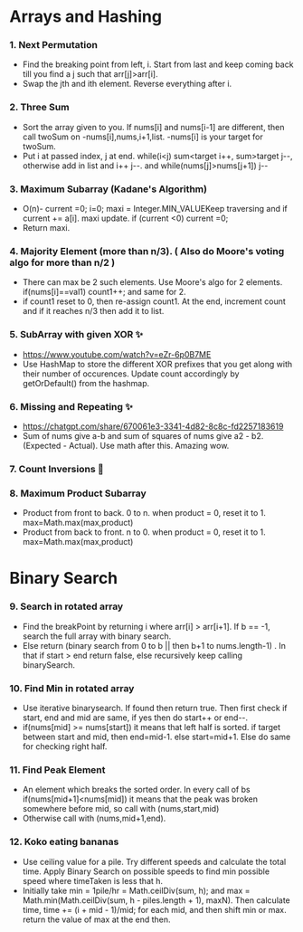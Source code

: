 # Arrays and Hashing

### 1. Next Permutation
  - Find the breaking point from left, i. Start from last and keep coming back till you find a j such that arr[j]>arr[i].
  - Swap the jth and ith element. Reverse everything after i.

### 2. Three Sum
  - Sort the array given to you. If nums[i] and nums[i-1] are different, then call twoSum on -nums[i],nums,i+1,list. -nums[i] is your target for twoSum.
  - Put i at passed index, j at end. while(i<j) sum<target i++, sum>target j--, otherwise add in list and i++ j--. and while(nums[j]>nums[j+1]) j--

### 3. Maximum Subarray (Kadane's Algorithm) 
  - O(n)- current =0; i=0; maxi = Integer.MIN_VALUEKeep traversing and if current += a[i]. maxi update. if (current <0) current =0;
  - Return maxi.

### 4. Majority Element (more than n/3). ( Also do Moore's voting algo for more than n/2 ) 
  - There can max be 2 such elements. Use Moore's algo for 2 elements.  if(nums[i]==val1) count1++; and same for 2.
  - if count1 reset to 0, then re-assign count1. At the end, increment count and if it reaches n/3 then add it to list.

### 5. SubArray with given XOR ✨
  - https://www.youtube.com/watch?v=eZr-6p0B7ME
  - Use HashMap to store the different XOR prefixes that you get along with their number of occurences. Update count accordingly by getOrDefault() from the hashmap.

### 6. Missing and Repeating ✨
  - https://chatgpt.com/share/670061e3-3341-4d82-8c8c-fd2257183619
  - Sum of nums give a-b and sum of squares of nums give a2 - b2. (Expected - Actual). Use math after this. Amazing wow.

### 7. Count Inversions 🤯

### 8. Maximum Product Subarray 
  - Product from front to back. 0 to n. when product = 0, reset it to 1. max=Math.max(max,product)
  - Product from back to front. n to 0. when product = 0, reset it to 1. max=Math.max(max,product)

# Binary Search

### 9. Search in rotated array
  - Find the breakPoint by returning i where arr[i] > arr[i+1]. If b == -1, search the full array with binary search.
  - Else return (binary search from 0 to b || then b+1 to nums.length-1) . In that if start > end return false, else recursively keep calling binarySearch.

### 10. Find Min in rotated array
  - Use iterative binarysearch. If found then return true. Then first check if start, end and mid are same, if yes then do start++ or end--.
  - if(nums[mid] >= nums[start]) it means that left half is sorted. if target between start and mid, then end=mid-1. else start=mid+1. Else do same for checking right half.

### 11. Find Peak Element
  - An element which breaks the sorted order. In every call of bs if(nums[mid+1]<nums[mid]) it means that the peak was broken somewhere before mid, so call with (nums,start,mid)
  - Otherwise call with (nums,mid+1,end).

### 12. Koko eating bananas
  - Use ceiling value for a pile. Try different speeds and calculate the total time. Apply Binary Search on possible speeds to find min possible speed where timeTaken is less that h.
  - Initially take min = 1pile/hr = Math.ceilDiv(sum, h); and max = Math.min(Math.ceilDiv(sum, h - piles.length + 1), maxN). Then calculate time, time += (i + mid - 1)/mid; for each mid, and then shift min or max. return the value of max at the end then. 

